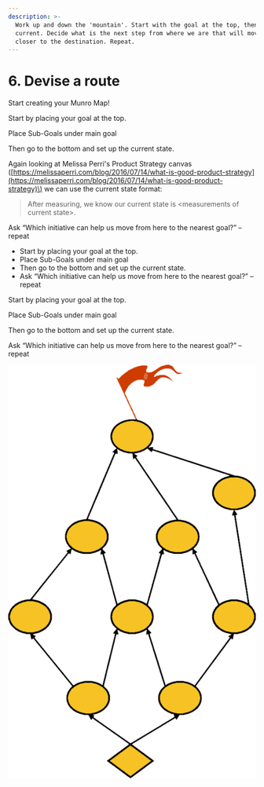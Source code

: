 ```yaml
---
description: >-
  Work up and down the 'mountain'. Start with the goal at the top, then the
  current. Decide what is the next step from where we are that will move us
  closer to the destination. Repeat.
---
```


# 6. Devise a route

Start creating your Munro Map!

Start by placing your goal at the top.

Place Sub-Goals under main goal

Then go to the bottom and set up the current state.

Again looking at Melissa Perri's Product Strategy canvas \([https://melissaperri.com/blog/2016/07/14/what-is-good-product-strategy](https://melissaperri.com/blog/2016/07/14/what-is-good-product-strategy)\)  we can use the current state format: 

> After measuring, we know our current state is &lt;measurements of current state&gt;.









Ask “Which initiative can help us move from here to the nearest goal?” – repeat

* Start by placing your goal at the top.
* Place Sub-Goals under main goal
* Then go to the bottom and set up the current state.
* Ask “Which initiative can help us move from here to the nearest goal?” – repeat

Start by placing your goal at the top.

Place Sub-Goals under main goal

Then go to the bottom and set up the current state.

Ask “Which initiative can help us move from here to the nearest goal?” – repeat

![A Munro Map taking shape](../.gitbook/assets/routes.png)

